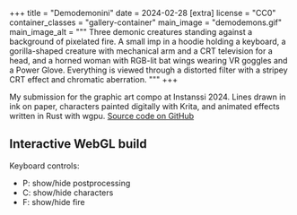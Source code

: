 +++
title = "Demodemonini"
date = 2024-02-28
[extra]
license = "CC0"
container_classes = "gallery-container"
main_image = "demodemons.gif"
main_image_alt = """
Three demonic creatures standing against a background of pixelated fire.
A small imp in a hoodie holding a keyboard,
a gorilla-shaped creature with mechanical arm and a CRT television for a head,
and a horned woman with RGB-lit bat wings wearing VR goggles and a Power Glove.
Everything is viewed through a distorted filter with a stripey CRT effect and chromatic aberration.
"""
+++

My submission for the graphic art compo at Instanssi 2024.
Lines drawn in ink on paper,
characters painted digitally with Krita,
and animated effects written in Rust with wgpu.
[Source code on GitHub](https://github.com/m0lentum/art)

<!-- more -->

## Interactive WebGL build

<script type="module">
    import init from "./demodemons.js";
    window.addEventListener("load", () => {
        init();
    });
</script>

<div class="dagamez0ne">
    <div id="wgpu-canvas" />
</div>

Keyboard controls:

- P: show/hide postprocessing
- C: show/hide characters
- F: show/hide fire
